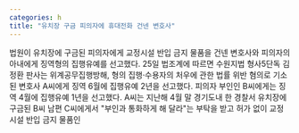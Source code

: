 ```yaml
---
categories: h
title: "유치장 구금 피의자에 휴대전화 건넨 변호사"
---
```

법원이 유치장에 구금된 피의자에게 교정시설 반입 금지 물품을 건넨 변호사와 피의자의 아내에게 징역형의 집행유예를 선고했다. 25일 법조계에 따르면 수원지법 형사5단독 김정환 판사는 위계공무집행방해, 형의 집행·수용자의 처우에 관한 법률 위반 혐의로 기소된 변호사 A씨에게 징역 6월에 집행유예 2년을 선고했다. 피의자 부인인 B씨에게는 징역 4월에 집행유예 1년을 선고했다. A씨는 지난해 4월 말 경기도내 한 경찰서 유치장에 구금된 B씨 남편 C씨에게서 "부인과 통화하게 해 달라"는 부탁을 받고 허가 없이 교정시설 반입 금지 물품인